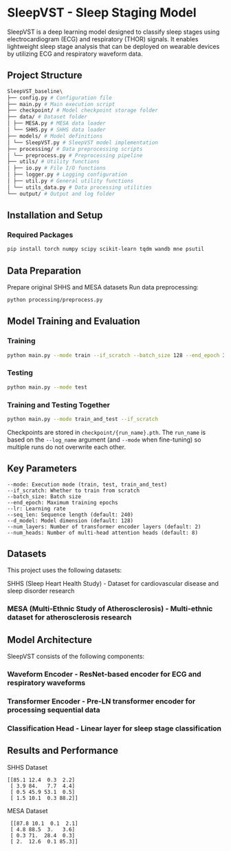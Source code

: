 # SleepVST - Sleep Staging Model

SleepVST is a deep learning model designed to classify sleep stages using electrocardiogram (ECG) and respiratory (THOR) signals. It enables lightweight sleep stage analysis that can be deployed on wearable devices by utilizing ECG and respiratory waveform data.

## Project Structure
```bash
SleepVST_baseline\
├── config.py # Configuration file 
├── main.py # Main execution script 
├── checkpoint/ # Model checkpoint storage folder 
├── data/ # Dataset folder 
│ ├── MESA.py # MESA data loader 
│ └── SHHS.py # SHHS data loader 
├── models/ # Model definitions 
│ └── SleepVST.py # SleepVST model implementation 
├── processing/ # Data preprocessing scripts 
│ └── preprocess.py # Preprocessing pipeline 
├── utils/ # Utility functions 
│ ├── io.py # File I/O functions 
│ ├── logger.py # Logging configuration 
│ ├── util.py # General utility functions 
│ └── utils_data.py # Data processing utilities 
└── output/ # Output and log folder
```

## Installation and Setup

### Required Packages

```bash
pip install torch numpy scipy scikit-learn tqdm wandb mne psutil
```

## Data Preparation
Prepare original SHHS and MESA datasets
Run data preprocessing:
```bash
python processing/preprocess.py
```

## Model Training and Evaluation
### Training
```bash
python main.py --mode train --if_scratch --batch_size 128 --end_epoch 30
```
### Testing
```bash
python main.py --mode test
```
### Training and Testing Together
```bash
python main.py --mode train_and_test --if_scratch
```
Checkpoints are stored in `checkpoint/{run_name}.pth`. The `run_name` is based
on the `--log_name` argument (and `--mode` when fine-tuning) so multiple runs do
not overwrite each other.

## Key Parameters
```
--mode: Execution mode (train, test, train_and_test)
--if_scratch: Whether to train from scratch
--batch_size: Batch size
--end_epoch: Maximum training epochs
--lr: Learning rate
--seq_len: Sequence length (default: 240)
--d_model: Model dimension (default: 128)
--num_layers: Number of transformer encoder layers (default: 2)
--num_heads: Number of multi-head attention heads (default: 8)
```
## Datasets
This project uses the following datasets:

 SHHS (Sleep Heart Health Study) - Dataset for cardiovascular disease and sleep disorder research
### MESA (Multi-Ethnic Study of Atherosclerosis) - Multi-ethnic dataset for atherosclerosis research
## Model Architecture
SleepVST consists of the following components:

### Waveform Encoder - ResNet-based encoder for ECG and respiratory waveforms
### Transformer Encoder - Pre-LN transformer encoder for processing sequential data
### Classification Head - Linear layer for sleep stage classification
## Results and Performance
SHHS Dataset
```
[[85.1 12.4  0.3  2.2]
 [ 3.9 84.   7.7  4.4]
 [ 0.5 45.9 53.1  0.5]
 [ 1.5 10.1  0.3 88.2]]
```

MESA Dataset
```
 [[87.8 10.1  0.1  2.1]
 [ 4.8 88.5  3.   3.6]
 [ 0.3 71.  28.4  0.3]
 [ 2.  12.6  0.1 85.3]]
```